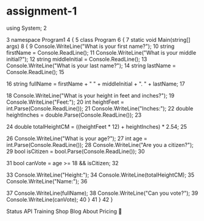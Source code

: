 # assignment-1
using System; 
2 
 
3 namespace Program1 
4 { 
5     class Program 
6     { 
7         static void Main(string[] args) 
8         { 
9             Console.WriteLine("What is your first name?"); 
10             string firstName = Console.ReadLine(); 
11             Console.WriteLine("What is your middle initial?"); 
12             string middleInitial = Console.ReadLine(); 
13             Console.WriteLine("What is your last name?"); 
14             string lastName = Console.ReadLine(); 
15 
 
16             string fullName = firstName + " " + middleInitial + ". " + lastName; 
17 
 
18             Console.WriteLine("What is your height in feet and inches?"); 
19             Console.WriteLine("Feet:"); 
20             int heightFeet = int.Parse(Console.ReadLine()); 
21             Console.WriteLine("Inches:"); 
22             double heightInches = double.Parse(Console.ReadLine()); 
23 
 
24             double totalHeightCM = ((heightFeet * 12) + heightInches) * 2.54; 
25 
 
26             Console.WriteLine("What is your age?"); 
27             int age = int.Parse(Console.ReadLine()); 
28             Console.WriteLine("Are you a citizen?"); 
29             bool isCitizen = bool.Parse(Console.ReadLine()); 
30 
 
31             bool canVote = age >= 18 && isCitizen; 
32 
 
33             Console.WriteLine("Height:"); 
34             Console.WriteLine(totalHeightCM); 
35             Console.WriteLine("Name:"); 
36 
 
37             Console.WriteLine(fullName); 
38             Console.WriteLine("Can you vote?"); 
39             Console.WriteLine(canVote); 
40         } 
41     } 
42 } 
 





Status
 API
 Training
 Shop
 Blog
 About
 Pricing
 

